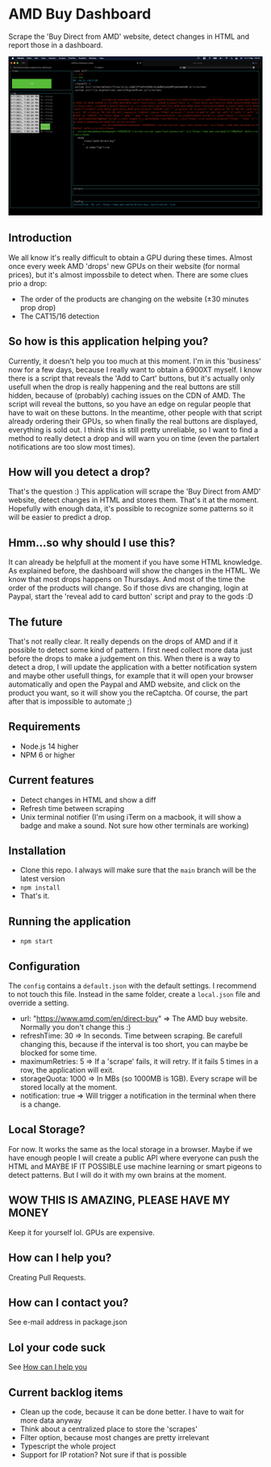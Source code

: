 # AMD Buy Dashboard
Scrape the 'Buy Direct from AMD' website, detect changes in HTML and report those in a dashboard.

![Screenshot](./assets/docs/dump01.png)

## Introduction
We all know it's really difficult to obtain a GPU during these times. Almost once every week AMD 'drops' new GPUs on their website (for normal prices), but it's almost impossbile to detect when.
There are some clues prio a drop:
- The order of the products are changing on the website (±30 minutes prop drop)
- The CAT15/16 detection

## So how is this application helping you?
Currently, it doesn't help you too much at this moment. I'm in this 'business' now for a few days, because I really want to obtain a 6900XT myself.
I know there is a script that reveals the 'Add to Cart' buttons, but it's actually only usefull when the drop is really happening and the real buttons are still hidden, because of (probably) caching issues on the CDN of AMD. The script will reveal the buttons, so you have an edge on regular people that have to wait on these buttons. In the meantime, other people with that script already ordering their GPUs, so when finally the real buttons are displayed, everything is sold out.
I think this is still pretty unreliable, so I want to find a method to really detect a drop and will warn you on time (even the partalert notifications are too slow most times).

## How will you detect a drop?
That's the question :) This application will scrape the 'Buy Direct from AMD' website, detect changes in HTML and stores them. That's it at the moment. Hopefully with enough data, it's possible to recognize some patterns so it will be easier to predict a drop.

## Hmm...so why should I use this?
It can already be helpfull at the moment if you have some HTML knowledge. As explained before, the dashboard will show the changes in the HTML. We know that most drops happens on Thursdays. And most of the time the order of the products will change.
So if those divs are changing, login at Paypal, start the 'reveal add to card button' script and pray to the gods :D

## The future
That's not really clear. It really depends on the drops of AMD and if it possible to detect some kind of pattern. I first need collect more data just before the drops to make a judgement on this.
When there is a way to detect a drop, I will update the application with a better notification system and maybe other usefull things, for example that it will open your browser automatically and open the Paypal and AMD website, and click on the product you want, so it will show you the reCaptcha. Of course, the part after that is impossible to automate ;)

## Requirements
- Node.js 14 higher
- NPM 6 or higher

## Current features
- Detect changes in HTML and show a diff
- Refresh time between scraping
- Unix terminal notifier (I'm using iTerm on a macbook, it will show a badge and make a sound. Not sure how other terminals are working)

## Installation
- Clone this repo. I always will make sure that the `main` branch will be the latest version
- `npm install`
- That's it. 

## Running the application
- `npm start`

## Configuration
The `config` contains a `default.json` with the default settings. I recommend to not touch this file. Instead in the same folder, create a `local.json` file and override a setting.

- url: "https://www.amd.com/en/direct-buy" => The AMD buy website. Normally you don't change this :)
- refreshTime: 30 => In seconds. Time between scraping. Be carefull changing this, because if the interval is too short, you can maybe be blocked for some time.
- maximumRetries: 5 => If a 'scrape' fails, it will retry. If it fails 5 times in a row, the application will exit.
- storageQuota: 1000 => In MBs (so 1000MB is 1GB). Every scrape will be stored locally at the moment.
- notification: true => Will trigger a notification in the terminal when there is a change.

## Local Storage?
For now. It works the same as the local storage in a browser. Maybe if we have enough people I will create a public API where everyone can push the HTML and MAYBE IF IT POSSIBLE use machine learning or smart pigeons to detect patterns. But I will do it with my own brains at the moment.

## WOW THIS IS AMAZING, PLEASE HAVE MY MONEY
Keep it for yourself lol. GPUs are expensive.

## How can I help you?
Creating Pull Requests.

## How can I contact you?
See e-mail address in package.json

## Lol your code suck
See [How can I help you](#How-can-I-help-you?)

## Current backlog items
- Clean up the code, because it can be done better. I have to wait for more data anyway
- Think about a centralized place to store the 'scrapes'
- Filter option, because most changes are pretty irrelevant
- Typescript the whole project
- Support for IP rotation? Not sure if that is possible
